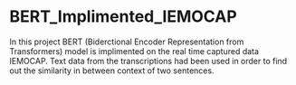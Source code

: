 # BERT_Implimented_IEMOCAP
In this project BERT (Biderctional Encoder Representation from Transformers) model is implimented on the real time captured data IEMOCAP. Text data from the transcriptions had been used  in order to find out the similarity in between context of two sentences. 
